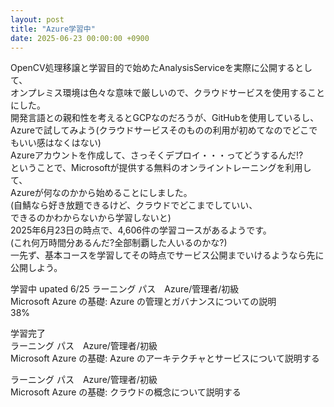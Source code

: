 ```yaml
---
layout: post
title: "Azure学習中"
date: 2025-06-23 00:00:00 +0900
---
```


OpenCV処理移譲と学習目的で始めたAnalysisServiceを実際に公開するとして、  
オンプレミス環境は色々な意味で厳しいので、クラウドサービスを使用することにした。  
開発言語との親和性を考えるとGCPなのだろうが、GitHubを使用しているし、  
Azureで試してみよう(クラウドサービスそのものの利用が初めてなのでどこでもいい感はなくはない)  
Azureアカウントを作成して、さっそくデプロイ・・・ってどうするんだ!?  
ということで、Microsoftが提供する無料のオンライントレーニングを利用して、  
Azureが何なのかから始めることにしました。  
(自鯖なら好き放題できるけど、クラウドでどこまでしていい、  
できるのかわからないから学習しないと)  
2025年6月23日の時点で、4,606件の学習コースがあるようです。  
(これ何万時間分あるんだ?全部制覇した人いるのかな?)  
一先ず、基本コースを学習してその時点でサービス公開までいけるようなら先に公開しよう。

学習中  upated 6/25
ラーニング パス　Azure/管理者/初級  
Microsoft Azure の基礎: Azure の管理とガバナンスについての説明  
38%

学習完了  
ラーニング パス　Azure/管理者/初級  
Microsoft Azure の基礎: Azure のアーキテクチャとサービスについて説明する  

ラーニング パス　Azure/管理者/初級  
Microsoft Azure の基礎: クラウドの概念について説明する
